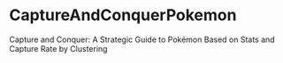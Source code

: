 # CaptureAndConquerPokemon
Capture and Conquer: A Strategic Guide to Pokémon Based on Stats and Capture Rate by Clustering
